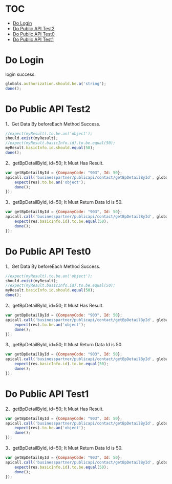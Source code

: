 # TOC

- [Do Login](#do-login)
- [Do Public API Test2](#do-public-api-test2)
- [Do Public API Test0](#do-public-api-test0)
- [Do Public API Test1](#do-public-api-test1)
  <a name=""></a>

<a name="do-login"></a>

# Do Login

login success.

```js
globals.authorization.should.be.a('string');
done();
```

<a name="do-public-api-test2"></a>

# Do Public API Test2

1、Get Data By beforeEach Method Success.

```js
//expect(myResult).to.be.an('object');
should.exist(myResult);
//expect(myResult.basicInfo.id).to.be.equal(50);
myResult.basicInfo.id.should.equal(50);
done();
```

2、getBpDetailById, id=50; It Must Has Result.

```js
var getBpDetailById = {CompanyCode: "903", Id: 50};
apicall.call('businesspartner/publicapi/contact/getBpDetailById', globals, getBpDetailById, function (res) {
	expect(res).to.be.an('object');
	done();
});
```

3、getBpDetailById, id=50; It Must Return Data Id is 50.

```js
var getBpDetailById = {CompanyCode: "903", Id: 50};
apicall.call('businesspartner/publicapi/contact/getBpDetailById', globals, getBpDetailById, function (res) {
	expect(res.basicInfo.id).to.be.equal(50);
	done();
});
```

<a name="do-public-api-test0"></a>

# Do Public API Test0

1、Get Data By beforeEach Method Success.

```js
//expect(myResult).to.be.an('object');
should.exist(myResult);
//expect(myResult.basicInfo.id).to.be.equal(50);
myResult.basicInfo.id.should.equal(50);
done();
```

2、getBpDetailById, id=50; It Must Has Result.

```js
var getBpDetailById = {CompanyCode: "903", Id: 50};
apicall.call('businesspartner/publicapi/contact/getBpDetailById', globals, getBpDetailById, function (res) {
	expect(res).to.be.an('object');
	done();
});
```

3、getBpDetailById, id=50; It Must Return Data Id is 50.

```js
var getBpDetailById = {CompanyCode: "903", Id: 50};
apicall.call('businesspartner/publicapi/contact/getBpDetailById', globals, getBpDetailById, function (res) {
	expect(res.basicInfo.id).to.be.equal(50);
	done();
});
```

<a name="do-public-api-test1"></a>

# Do Public API Test1

2、getBpDetailById, id=50; It Must Has Result.

```js
var getBpDetailById = {CompanyCode: "903", Id: 50};
apicall.call('businesspartner/publicapi/contact/getBpDetailById', globals, getBpDetailById, function (res) {
	expect(res).to.be.an('object');
	done();
});
```

3、getBpDetailById, id=50; It Must Return Data Id is 50.

```js
var getBpDetailById = {CompanyCode: "903", Id: 50};
apicall.call('businesspartner/publicapi/contact/getBpDetailById', globals, getBpDetailById, function (res) {
	expect(res.basicInfo.id).to.be.equal(50);
	done();
});
```


